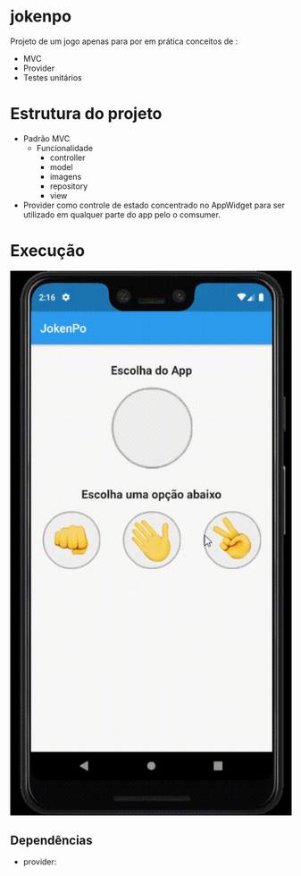 # jokenpo

Projeto de um jogo apenas para por em prática conceitos de :

 - MVC
 - Provider
 - Testes unitários 
 
# Estrutura do projeto

  - Padrão MVC
    - Funcionalidade 
      - controller
      - model
      - imagens
      - repository
      - view
   - Provider como controle de estado concentrado no AppWidget para ser utilizado em qualquer parte do app pelo o comsumer.

# Execução

![alt text](https://github.com/edilsonvilarinho/jokenpo/blob/master/images/Android-Emulator-Pixel_3_XL_API_28_5554-23_07_2020-23_16_32.gif)

## Dependências 

 - provider:  
